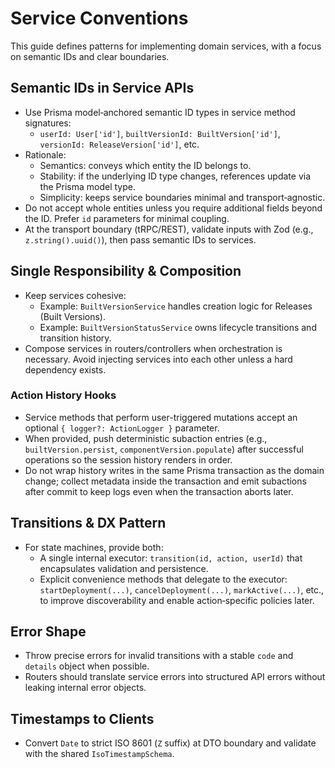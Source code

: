 # Service Conventions

This guide defines patterns for implementing domain services, with a focus on semantic IDs and clear boundaries.

## Semantic IDs in Service APIs

- Use Prisma model‑anchored semantic ID types in service method signatures:
  - `userId: User['id']`, `builtVersionId: BuiltVersion['id']`, `versionId: ReleaseVersion['id']`, etc.
- Rationale:
  - Semantics: conveys which entity the ID belongs to.
  - Stability: if the underlying ID type changes, references update via the Prisma model type.
  - Simplicity: keeps service boundaries minimal and transport‑agnostic.
- Do not accept whole entities unless you require additional fields beyond the ID. Prefer `id` parameters for minimal coupling.
- At the transport boundary (tRPC/REST), validate inputs with Zod (e.g., `z.string().uuid()`), then pass semantic IDs to services.

## Single Responsibility & Composition

- Keep services cohesive:
  - Example: `BuiltVersionService` handles creation logic for Releases (Built Versions).
  - Example: `BuiltVersionStatusService` owns lifecycle transitions and transition history.
- Compose services in routers/controllers when orchestration is necessary. Avoid injecting services into each other unless a hard dependency exists.

### Action History Hooks

- Service methods that perform user-triggered mutations accept an optional `{ logger?: ActionLogger }` parameter.
- When provided, push deterministic subaction entries (e.g., `builtVersion.persist`, `componentVersion.populate`) after successful operations so the session history renders in order.
- Do not wrap history writes in the same Prisma transaction as the domain change; collect metadata inside the transaction and emit subactions after commit to keep logs even when the transaction aborts later.

## Transitions & DX Pattern

- For state machines, provide both:
  - A single internal executor: `transition(id, action, userId)` that encapsulates validation and persistence.
  - Explicit convenience methods that delegate to the executor: `startDeployment(...)`, `cancelDeployment(...)`, `markActive(...)`, etc., to improve discoverability and enable action‑specific policies later.

## Error Shape

- Throw precise errors for invalid transitions with a stable `code` and `details` object when possible.
- Routers should translate service errors into structured API errors without leaking internal error objects.

## Timestamps to Clients

- Convert `Date` to strict ISO 8601 (`Z` suffix) at DTO boundary and validate with the shared `IsoTimestampSchema`.
